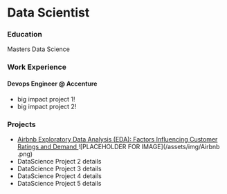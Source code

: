 # Data Scientist

### Education
Masters Data Science

### Work Experience
#### Devops Engineer @ Accenture
- big impact project 1!
- big impact project 2!

### Projects
- [Airbnb Exploratory Data Analysis (EDA): Factors Influencing Customer Ratings and Demand ](https://github.com/vndayambaje/Airbnb_EDA_Project)
  ![PLACEHOLDER FOR IMAGE](/assets/img/Airbnb .png)
- DataScience Project 2 details
- DataScience Project 3 details
- DataScience Project 4 details
- DataScience Project 5 details 
